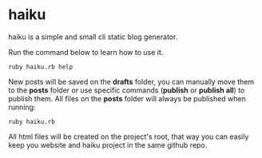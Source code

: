 haiku
=====

haiku is a simple and small cli static blog generator.

Run the command below to learn how to use it.

~~~
ruby haiku.rb help
~~~

New posts will be saved on the **drafts** folder, you can manually move them to the **posts** folder or use specific commands (**publish** or **publish all**) to publish them.
All files on the **posts** folder will always be published when running:

~~~
ruby haiku.rb
~~~

All html files will be created on the project's root, that way you can easily keep you website and haiku project in the same github repo.
